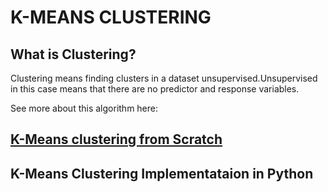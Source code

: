 # K-MEANS CLUSTERING

## What is Clustering?

Clustering means finding clusters in a dataset unsupervised.Unsupervised in this case means that there are no predictor and response variables.

See more about this algorithm here:

## [K-Means clustering from Scratch](https://github.com/GeorgeOduor/unsupervised-learning/blob/master/k-means%20clustering/CLUSTERING.ipynb)

## K-Means Clustering Implementataion in Python
